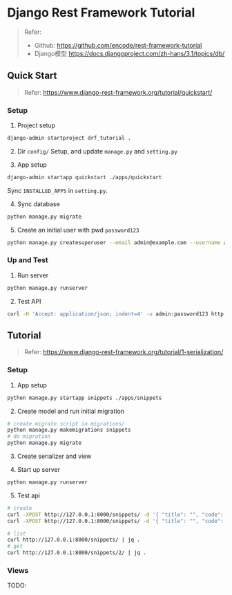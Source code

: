 # Django Rest Framework Tutorial

> Refer:
> 
> - Github: <https://github.com/encode/rest-framework-tutorial>
> - Django模型 <https://docs.djangoproject.com/zh-hans/3.1/topics/db/>
>

## Quick Start 

> Refer: <https://www.django-rest-framework.org/tutorial/quickstart/>
>

### Setup

1. Project setup

```sh
django-admin startproject drf_tutorial .
```

2. Dir `config/` Setup, and update `manage.py` and `setting.py`

3. App setup

```sh
django-admin startapp quickstart ./apps/quickstart
```

Sync `INSTALLED_APPS` in `setting.py`.

4. Sync database

```sh
python manage.py migrate
```

5. Create an initial user with pwd `password123`

```sh
python manage.py createsuperuser --email admin@example.com --username admin
```

### Up and Test

1. Run server

```sh
python manage.py runserver
```

2. Test API

```sh
curl -H 'Accept: application/json; indent=4' -u admin:password123 http://127.0.0.1:8000/users/ | jq .
```

## Tutorial

> Refer: <https://www.django-rest-framework.org/tutorial/1-serialization/>
>

### Setup

1. App setup

```sh
python manage.py startapp snippets ./apps/snippets
```

2. Create model and run initial migration

```sh
# create migrate script in migrations/
python manage.py makemigrations snippets
# do migration
python manage.py migrate
```

3. Create serializer and view

4. Start up server

```sh
python manage.py runserver
```

5. Test api

```sh
# create
curl -XPOST http://127.0.0.1:8000/snippets/ -d '{ "title": "", "code": "foo = \"bar\"\n", "linenos": false, "language": "python", "style": "friendly" }'
curl -XPOST http://127.0.0.1:8000/snippets/ -d '{ "title": "", "code": "print(\"hello, world\")\n", "linenos": false, "language": "python", "style": "friendly" }'

# list
curl http://127.0.0.1:8000/snippets/ | jq .
# get
curl http://127.0.0.1:8000/snippets/2/ | jq .
```

### Views

TODO:

